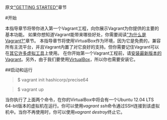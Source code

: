 原文["GETTING STARTED"](https://www.vagrantup.com/docs/getting-started/)章节

<!-- START doctoc -->
#开始
<!-- END doctoc -->

本指导章节将带你进入第一个Vagrant工程，向你展示Vagrant为你提供的主要的基本功能。
如果你想知道Vagrant能带来哪些好处，你需要阅读["为什么是Vagrant?"](./why_vagrant)章节。
本指导章节将使用VirtualBox作为环境，因为它是免费的，兼容所有主流平台，并且Vagrant内置了对它良好的支持。但你需要记住Vagrant可以在[其它许多虚拟工具](https://www.vagrantup.com/docs/getting-started/providers.html)上使用。
在你开始第一个Vagrant工程前，请[安装最新版本的Vagrant]()。另外，由于我们要使用[VirtualBox](https://www.virtualbox.org/)，所以你也需要安装它。

##启动和运行

> $ vagrant init hashicorp/precise64

> $ vagrant up

当你执行了上面两个命令，在你的VirtualBox中将会有一个Ubuntu 12.04 LTS 64-bit版本的虚拟机在运行。你可以使用*vagrant ssh*命令通过SSH连接到该虚拟机中。当你不再使用时，你可以使用*vagrant destroy*终止它。
